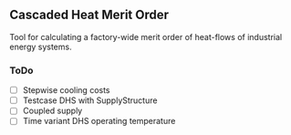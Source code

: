 ## Cascaded Heat Merit Order

Tool for calculating a factory-wide merit order of heat-flows of industrial energy systems.

### ToDo

- [ ] Stepwise cooling costs
- [ ] Testcase DHS with SupplyStructure
- [ ] Coupled supply
- [ ] Time variant DHS operating temperature